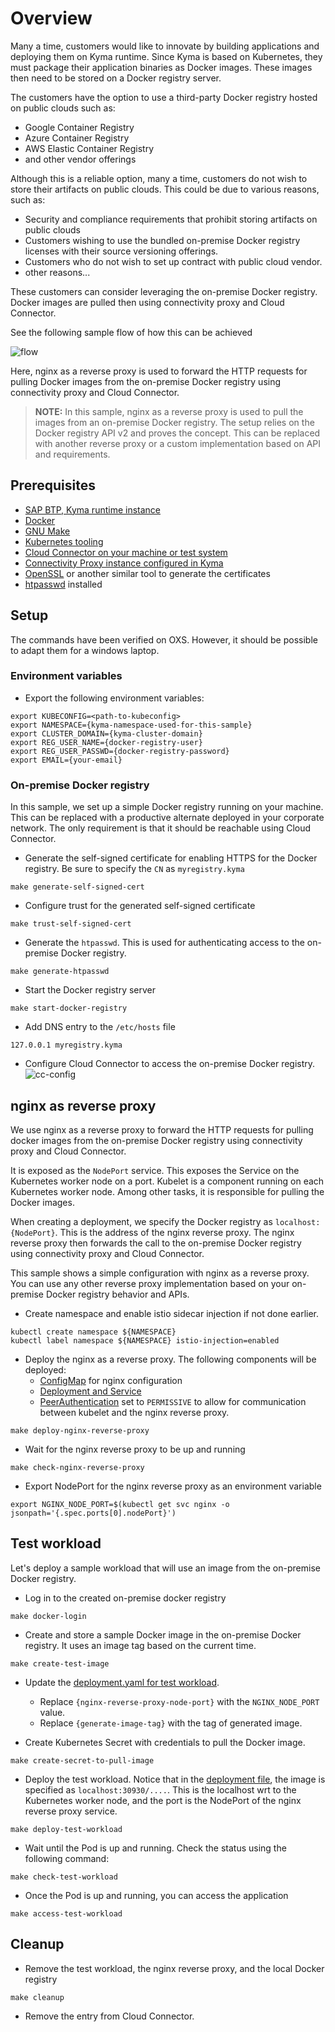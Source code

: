 # Overview

Many a time, customers would like to innovate by building applications and deploying them on Kyma runtime. Since Kyma is based on Kubernetes, they must package their application binaries as Docker images. These images then need to be stored on a Docker registry server.

The customers have the option to use a third-party Docker registry hosted on public clouds such as:

- Google Container Registry
- Azure Container Registry
- AWS Elastic Container Registry
- and other vendor offerings

Although this is a reliable option, many a time, customers do not wish to store their artifacts on public clouds. This could be due to various reasons, such as:

- Security and compliance requirements that prohibit storing artifacts on public clouds
- Customers wishing to use the bundled on-premise Docker registry licenses with their source versioning offerings.
- Customers who do not wish to set up contract with public cloud vendor.
- other reasons...

These customers can consider leveraging the on-premise Docker registry. Docker images are pulled then using connectivity proxy and Cloud Connector.

See the following sample flow of how this can be achieved

![flow](assets/on-prem-docker-reg.png)

Here, nginx as a reverse proxy is used to forward the HTTP requests for pulling Docker images from the on-premise Docker registry using connectivity proxy and Cloud Connector.

>**NOTE:** In this sample, nginx as a reverse proxy is used to pull the images from an on-premise Docker registry. The setup relies on the Docker registry API v2 and proves the concept. This can be replaced with another reverse proxy or a custom implementation based on API and requirements.

## Prerequisites

- [SAP BTP, Kyma runtime instance](../prerequisites/#kyma)
- [Docker](../prerequisites/#docker)
- [GNU Make](https://www.gnu.org/software/make/)
- [Kubernetes tooling](../prerequisites/#kubernetes)
- [Cloud Connector on your machine or test system](../prerequisites/#sap-cloud-connector)
- [Connectivity Proxy instance configured in Kyma](https://help.sap.com/docs/btp/sap-business-technology-platform/configure-sap-btp-connectivity-in-kyma-environment)
- [OpenSSL](https://www.openssl.org/) or another similar tool to generate the certificates
- [htpasswd](https://httpd.apache.org/docs/2.4/programs/htpasswd.html) installed

## Setup

The commands have been verified on OXS. However, it should be possible to adapt them for a windows laptop.

### Environment variables

- Export the following environment variables:

```shell
export KUBECONFIG=<path-to-kubeconfig>
export NAMESPACE={kyma-namespace-used-for-this-sample}
export CLUSTER_DOMAIN={kyma-cluster-domain}
export REG_USER_NAME={docker-registry-user}
export REG_USER_PASSWD={docker-registry-password}
export EMAIL={your-email}
```

### On-premise Docker registry

In this sample, we set up a simple Docker registry running on your machine. This can be replaced with a productive alternate deployed in your corporate network. The only requirement is that it should be reachable using Cloud Connector.

- Generate the self-signed certificate for enabling HTTPS for the Docker registry. Be sure to specify the `CN` as `myregistry.kyma`

```shell
make generate-self-signed-cert
```

- Configure trust for the generated self-signed certificate

```shell
make trust-self-signed-cert
```

- Generate the `htpasswd`. This is used for authenticating access to the on-premise Docker registry.

```shell
make generate-htpasswd
```

- Start the Docker registry server

```shell
make start-docker-registry
```

- Add DNS entry to the `/etc/hosts` file

```shell
127.0.0.1 myregistry.kyma
```

- Configure Cloud Connector to access the on-premise Docker registry.
  ![cc-config](assets/cc-config.png)

## nginx as reverse proxy

We use nginx as a reverse proxy to forward the HTTP requests for pulling docker images from the on-premise Docker registry using connectivity proxy and Cloud Connector.

It is exposed as the `NodePort` service. This exposes the Service on the Kubernetes worker node on a port. Kubelet is a component running on each Kubernetes worker node. Among other tasks, it is responsible for pulling the Docker images.

When creating a deployment, we specify the Docker registry as `localhost:{NodePort}`. This is the address of the nginx reverse proxy. The nginx reverse proxy then forwards the call to the on-premise Docker registry using connectivity proxy and Cloud Connector.

This sample shows a simple configuration with nginx as a reverse proxy. You can use any other reverse proxy implementation based on your on-premise Docker registry behavior and APIs.

- Create namespace and enable istio sidecar injection if not done earlier.

```shell
kubectl create namespace ${NAMESPACE}
kubectl label namespace ${NAMESPACE} istio-injection=enabled
```

- Deploy the nginx as a reverse proxy. The following components will be deployed:
  - [ConfigMap](./k8s/configmap.yaml) for nginx configuration
  - [Deployment and Service](./k8s/deployment.yaml)
  - [PeerAuthentication](./k8s/peer-authentication.yaml) set to `PERMISSIVE` to allow for communication between kubelet and the nginx reverse proxy.

```shell
make deploy-nginx-reverse-proxy
```

- Wait for the nginx reverse proxy to be up and running

```shell
make check-nginx-reverse-proxy
```

- Export NodePort for the nginx reverse proxy as an environment variable

```shell
export NGINX_NODE_PORT=$(kubectl get svc nginx -o jsonpath='{.spec.ports[0].nodePort}')
```

## Test workload

Let's deploy a sample workload that will use an image from the on-premise Docker registry.

- Log in to the created on-premise docker registry

```shell
make docker-login
```

- Create and store a sample Docker image in the on-premise Docker registry. It uses an image tag based on the current time.

```shell
make create-test-image
```

- Update the [deployment.yaml for test workload](./test-image-deployment/deployment.yaml).
  - Replace `{nginx-reverse-proxy-node-port}` with the `NGINX_NODE_PORT` value.
  - Replace `{generate-image-tag}` with the tag of generated image.

- Create Kubernetes Secret with credentials to pull the Docker image.

```shell
make create-secret-to-pull-image
```

- Deploy the test workload. Notice that in the [deployment file](./test-image-deployment/deployment.yaml), the image is specified as `localhost:30930/....`. This is the localhost wrt to the Kubernetes worker node, and the port is the NodePort of the nginx reverse proxy service.

```shell
make deploy-test-workload
```

- Wait until the Pod is up and running. Check the status using the following command:

```shell
make check-test-workload
```

- Once the Pod is up and running, you can access the application

```shell
make access-test-workload
```

## Cleanup

- Remove the test workload, the nginx reverse proxy, and the local Docker registry

```shell
make cleanup
```

- Remove the entry from Cloud Connector.
